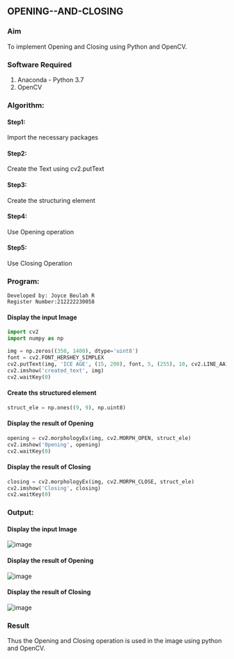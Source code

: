 ## OPENING--AND-CLOSING
### Aim
To implement Opening and Closing using Python and OpenCV.

### Software Required
1. Anaconda - Python 3.7
2. OpenCV
### Algorithm:
#### Step1:
Import the necessary packages
#### Step2:
Create the Text using cv2.putText
#### Step3:
Create the structuring element
#### Step4:
Use Opening operation
#### Step5:
Use Closing Operation

### Program:
```
Developed by: Joyce Beulah R
Register Number:212222230058
```
#### Display the input Image
```py
import cv2
import numpy as np

img = np.zeros((350, 1400), dtype='uint8')
font = cv2.FONT_HERSHEY_SIMPLEX
cv2.putText(img, 'ICE AGE', (15, 200), font, 5, (255), 10, cv2.LINE_AA)
cv2.imshow('created_text', img)
cv2.waitKey(0)
```
#### Create ths structured element
```py
struct_ele = np.ones((9, 9), np.uint8)
```
#### Display the result of Opening
```py
opening = cv2.morphologyEx(img, cv2.MORPH_OPEN, struct_ele)
cv2.imshow('Opening', opening)
cv2.waitKey(0)
```
#### Display the result of Closing
```py
closing = cv2.morphologyEx(img, cv2.MORPH_CLOSE, struct_ele)
cv2.imshow('Closing', closing)
cv2.waitKey(0)
```
### Output:

#### Display the input Image
![image](https://github.com/IamShakthi/OPENING--AND-CLOSING/assets/117913445/1beedfe8-ad67-407c-8a9b-78fd4254aa04)



#### Display the result of Opening
![image](https://github.com/IamShakthi/OPENING--AND-CLOSING/assets/117913445/3fabcdd3-e20b-497f-acf4-3bb39484be39)



#### Display the result of Closing

![image](https://github.com/IamShakthi/OPENING--AND-CLOSING/assets/117913445/e1671092-f28a-4e5b-82f3-f8d15cbf2776)

### Result
Thus the Opening and Closing operation is used in the image using python and OpenCV.
